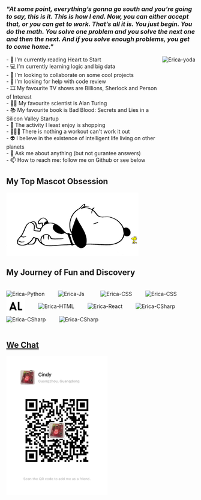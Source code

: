 ### ***"At some point, everything’s gonna go south and you’re going to say, this is it. This is how I end. Now, you can either accept that, or you can get to work. That’s all it is. You just begin. You do the math. You solve one problem and you solve the next one and then the next. And if you solve enough problems, you get to come home."***
 <div> 
  <img align="right" height="250em" alt="Erica-yoda" src="https://media0.giphy.com/media/Gf5QiP1TWCO8qYKmt7/giphy.gif?cid=ecf05e470u513837khocconxcotrzrnqvdzbfr1ucwfpemlj&ep=v1_gifs_search&rid=giphy.gif&ct=g">
- 📖 I’m currently reading Heart to Start <br>
- 💻 I’m currently learning logic and big data <br>
- 👯 I’m looking to collaborate on some cool projects <br>
- 👀 I’m looking for help with code review <br>
- 🎞  My favourite TV shows are Billions, Sherlock and Person of Interest <br>
- 👨‍🔬 My favourite scientist is Alan Turing <br>
- 📚 My favourite book is Bad Blood: Secrets and Lies in a Silicon Valley Startup <br>
- 🚫 The activity I least enjoy is shopping <br>
- 🏃🏻‍♀️ There is nothing a workout can't work it out <br>
- 👽 I believe in the existence of intelligent life living on other planets <br>
- 💬 Ask me about anything (but not gurantee answers) <br>
- 📫 How to reach me: follow me on Github or see below <br>
 </div>
 
 ## My Top Mascot Obsession
  <!--<img align="center" src="https://github.com/cyndinz/cyndinz/blob/main/Dashes.png"/>-->
  <img  height="170" align="center" src="https://github.com/cyndinz/cyndinz/blob/main/snoopy_woodstock.png"/>


 ## My Journey of Fun and Discovery
<div style="display: inline_block"><br>
  <img height="50" align="center" alt="Erica-Python" height="50" width="50" src="https://cdn.jsdelivr.net/gh/devicons/devicon/icons/python/python-original-wordmark.svg">
 &nbsp;&nbsp;&nbsp;&nbsp;&nbsp;&nbsp;&nbsp;
  <img height="50" align="center" alt="Erica-Js" height="30" width="40" src="https://cdn.jsdelivr.net/gh/devicons/devicon/icons/javascript/javascript-plain.svg">
 &nbsp;&nbsp;&nbsp;&nbsp;&nbsp;&nbsp;&nbsp;&nbsp;&nbsp;
  <img height="50" align="center" alt="Erica-CSS" height="40" width="40" src="https://cdn.jsdelivr.net/gh/devicons/devicon/icons/c/c-original.svg">
 &nbsp;&nbsp;&nbsp;&nbsp;&nbsp;&nbsp;&nbsp;
  <img height="50" align="center" alt="Erica-CSS" height="40" width="40" src="https://cdn.jsdelivr.net/gh/devicons/devicon/icons/csharp/csharp-original.svg">
 &nbsp;&nbsp;&nbsp;&nbsp;&nbsp;&nbsp;&nbsp;
  <img height="50" align="center" alt="Erica-CSharp" height="50" width="50" fill="#ff0000" src="https://github.com/cyndinz/cyndinz/blob/main/AL_ext_logo.svg">
 &nbsp;&nbsp;&nbsp;&nbsp;&nbsp;&nbsp;&nbsp;
  <img height="50" align="center" alt="Erica-HTML" height="30" width="30" src="https://cdn.jsdelivr.net/gh/devicons/devicon/icons/flutter/flutter-original.svg">
 &nbsp;&nbsp;&nbsp;&nbsp;&nbsp;&nbsp;&nbsp;
  <img height="80" align="center" alt="Erica-React" height="70" width="70" src="https://cdn.jsdelivr.net/gh/devicons/devicon/icons/dart/dart-original-wordmark.svg">
 &nbsp;&nbsp;&nbsp;&nbsp;&nbsp;&nbsp;&nbsp;
  <img height="80" align="center" alt="Erica-CSharp" height="80" width="80" src="https://cdn.jsdelivr.net/gh/devicons/devicon/icons/androidstudio/androidstudio-original-wordmark.svg">
 &nbsp;&nbsp;&nbsp;&nbsp;&nbsp;&nbsp;&nbsp;
  <img height="50" align="center" alt="Erica-CSharp" height="45" width="45" src="https://cdn.jsdelivr.net/gh/devicons/devicon/icons/vscode/vscode-original-wordmark.svg">          
 &nbsp;&nbsp;&nbsp;&nbsp;&nbsp;&nbsp;&nbsp;
  <img height="50" align="center" alt="Erica-CSharp" height="45" width="45" src="https://cdn.jsdelivr.net/gh/devicons/devicon/icons/raspberrypi/raspberrypi-original.svg">
 &nbsp;&nbsp;&nbsp;&nbsp;&nbsp;&nbsp;&nbsp;
</div>
</br>

 ## [We Chat](https://www.wechat.com/)
<img height="370" align="left" src="https://github.com/cyndinz/cyndinz/blob/main/Weixin.jpg"/>


<!--## Reach Out on LinkedIn or Gmail-->
<!--<div> 
  <a href="https://www.linkedin.com/in/xxx/" target="_blank"><img src="https://img.shields.io/badge/-LinkedIn-%230077B5?style=for-the-badge&logo=linkedin&logoColor=white" target="_blank"></a> 
  <a href="https://www.youtube.com/@xxx/" target="_blank"><img src="" target="_blank"></a>
  &nbsp;&nbsp;
  <a href = "mailto: xxx.xxx@gmail.com"><img src="https://img.shields.io/badge/-Gmail-%23333?style=for-the-badge&logo=gmail&logoColor=white" target="_blank"></a>
 </br>
</br>
</div>-->

